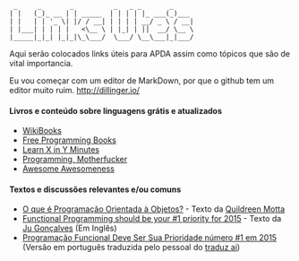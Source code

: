      _     _       _          _   _ _       _     
    | |   (_)_ __ | | _____  | | | | |_ ___(_)___ 
    | |   | | '_ \| |/ / __| | | | | __/ _ \ / __|
    | |___| | | | |   <\__ \ | |_| | ||  __/ \__ \
    |_____|_|_| |_|_|\_\___/  \___/ \__\___|_|___/
                                                  
Aqui serão colocados links úteis para APDA assim como tópicos que são de vital importancia.

Eu vou começar com um editor de MarkDown, por que o github tem um editor muito ruim. http://dillinger.io/

#### Livros e conteúdo sobre linguagens grátis e atualizados

- [WikiBooks](http://en.wikibooks.org/wiki/Subject:Computer_programming)
- [Free Programming Books](https://github.com/vhf/free-programming-books/blob/master/free-programming-books.md)
- [Learn X in Y Minutes](http://learnxinyminutes.com/)
- [Programming, Motherfucker](http://programming-motherfucker.com/)
- [Awesome Awesomeness](https://github.com/bayandin/awesome-awesomeness)

#### Textos e discussões relevantes e/ou comuns

- [O que é Programação Orientada à
  Objetos?](https://gist.github.com/robotlolita/11252065) - Texto da
  [Quildreen Motta](https://github.com/robotlolita)
- [Functional Programming should 
  be your #1 priority for 2015](https://medium.com/@jugoncalves/functional-programming-should-be-your-1-priority-for-2015-47dd4641d6b9) - Texto da [Ju Gonçalves](https://github.com/jugoncalves) (Em Inglês)
- [Programação Funcional 
  Deve Ser Sua Prioridade número #1 em 2015](https://github.com/ericdouglas/traduz-ai/blob/master/javascript/009-programacao-funcional-prioridade-2015.md)
 (Versão em português traduzida pelo pessoal do [traduz ai](https://github.com/ericdouglas/traduz-ai))
